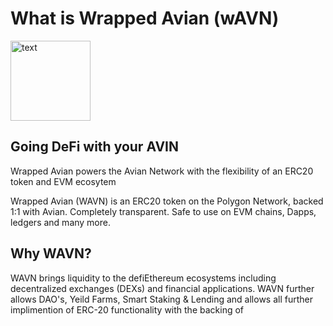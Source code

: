 # What is Wrapped Avian (wAVN)

<img src="https://aviannetwork.github.io/avian-docs/assets/img/wavn.png" alt="text" width="128"/>

## Going DeFi with your AVIN

Wrapped Avian powers the Avian Network with the flexibility of an ERC20 token and EVM ecosytem

Wrapped Avian (WAVN) is an ERC20 token on the Polygon Network, backed 1:1 with Avian.
Completely transparent. Safe to use on EVM chains, Dapps, ledgers and many more.

## Why WAVN?
WAVN brings liquidity to the defiEthereum ecosystems including decentralized exchanges (DEXs) and financial applications. WAVN further allows DAO's, Yeild Farms, Smart Staking & Lending and allows all further implimention of ERC-20 functionality with the backing of 
